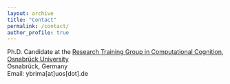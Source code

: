```yaml
---
layout: archive
title: "Contact"
permalink: /contact/
author_profile: true
---
```

Ph.D. Candidate at the <a href="https://www.comco.uni-osnabrueck.de/en/startpage.html" target="_blank">Research Training Group in Computational Cognition, Osnabrück University</a><br>
Osnabrück, Germany<br>
Email: ybrima[at]uos[dot].de
